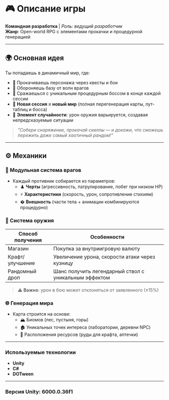 # 🎮 Описание игры  

**Командная разработка** | *Роль: ведущий разработчик*  
**Жанр**: Open-world RPG с элементами прокачки и процедурной генерацией  

---

## 🌍 Основная идея  
Ты попадаешь в динамичный мир, где:  
- 🌱 Прокачиваешь персонажа через квесты и бои  
- 🏰 Обороняешь базу от волн врагов  
- 🎯 Сражаешься с уникальным процедурным боссом в конце каждой сессии  
- 🔄 **Новая сессия = новый мир** (полная перегенерация карты, лут-таблиц и босса)  
- 🎲 **Элемент случайности**: урон оружия варьируется, создавая непредсказуемые ситуации  

> *"Собери снаряжение, прокачай скиллы — и докажи, что сможешь пережить даже самый хаотичный рандом!"*  

---

## ⚙️ Механики  

### 🧩 Модульная система врагов  
- Каждый противник собирается из параметров:  
  - ♟️ **Черты** (агрессивность, патрулирование, побег при низком HP)  
  - ⚡ **Характеристики** (скорость, урон, сопротивление стихиям)  
  - � **Внешность** (части тела + анимации комбинируются процедурно)  

### 🔫 Система оружия  
| Способ получения | Особенности |  
|------------------|-------------|  
| Магазин          | Покупка за внутриигровую валюту |  
| Крафт/улучшение  | Увеличение урона, скорости атаки через кузницу |  
| Рандомный дроп   | Шанс получить легендарный ствол с уникальным эффектом |  

> ⚠️ **Важно**: урон в бою может отклоняться от заявленного (±15%)  

### 🌐 Генерация мира  
- Карта строится на основе:  
  - 🏔️ Биомов (лес, пустыня, горы)  
  - 🏚️ Уникальных точек интереса (лаборатории, деревни NPC)  
  - 🧩 Расположения ресурсов (руды для крафта, аптечки)
---
### Используемые технологии
- **Unity**
- **C#**
- **DOTween**
---

### Версия Unity: 6000.0.36f1
